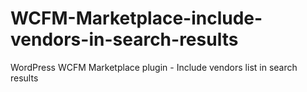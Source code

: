 # WCFM-Marketplace-include-vendors-in-search-results
WordPress WCFM Marketplace plugin - Include vendors list in search results

